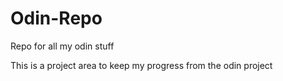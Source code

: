 # Odin-Repo
Repo for all my odin stuff

<p> This is a project area to keep my progress from the odin project </p>
